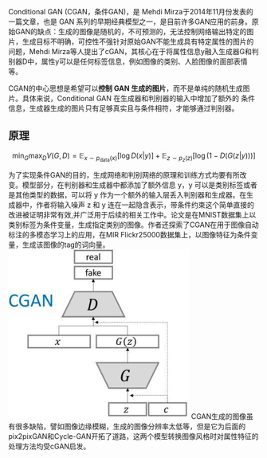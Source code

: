 Conditional GAN (CGAN，条件GAN)，是 Mehdi Mirza于2014年11月份发表的一篇文章，也是 GAN 系列的早期经典模型之一，是目前许多GAN应用的前身。原始GAN的缺点：生成的图像是随机的，不可预测的，无法控制网络输出特定的图片，生成目标不明确，可控性不强针对原始GAN不能生成具有特定属性的图片的问题，Mehdi Mirza等人提出了cGAN，其核心在于将属性信息y融入生成器G和判别器D中，属性y可以是任何标签信息，例如图像的类别、人脸图像的面部表情等。

CGAN的中心思想是希望可以**控制 GAN 生成的图片**，而不是单纯的随机生成图片。具体来说，Conditional GAN 在生成器和判别器的输入中增加了额外的 条件信息，生成器生成的图片只有足够真实且与条件相符，才能够通过判别器。

## 原理
$$
\min_G \max_D V(G, D) = \mathbb{E}_{x \sim p_{\text{data}}(x)}[\log D(x|y)] + \mathbb{E}_{z \sim p_z(z)}[\log(1 - D(G(z|y)))]
$$

为了实现条件GAN的目的，生成网络和判别网络的原理和训练方式均要有所改变。模型部分，在判别器和生成器中都添加了额外信息 y，y 可以是类别标签或者是其他类型的数据，可以将 y 作为一个额外的输入层丢入判别器和生成器。在生成器中，作者将输入噪声 z 和 y 连在一起隐含表示，带条件约束这个简单直接的改进被证明非常有效,并广泛用于后续的相关工作中。论文是在MNIST数据集上以类别标签为条件变量，生成指定类别的图像。作者还探索了CGAN在用于图像自动标注的多模态学习上的应用，在MIR Flickr25000数据集上，以图像特征为条件变量，生成该图像的tag的词向量。
![[Pasted image 20231210180948.png|410]](./images/20231210180948.png)
CGAN生成的图像虽有很多缺陷，譬如图像边缘模糊，生成的图像分辨率太低等，但是它为后面的pix2pixGAN和Cycle-GAN开拓了道路，这两个模型转换图像风格时对属性特征的处理方法均受cGAN启发。
